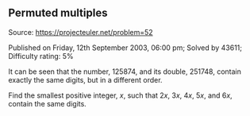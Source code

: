 Permuted multiples
------------------

Source: https://projecteuler.net/problem=52

Published on Friday, 12th September 2003, 06:00 pm; Solved by 43611;
Difficulty rating: 5%

It can be seen that the number, 125874, and its double, 251748, contain
exactly the same digits, but in a different order.

Find the smallest positive integer, *x*, such that 2*x*, 3*x*, 4*x*,
5*x*, and 6*x*, contain the same digits.
